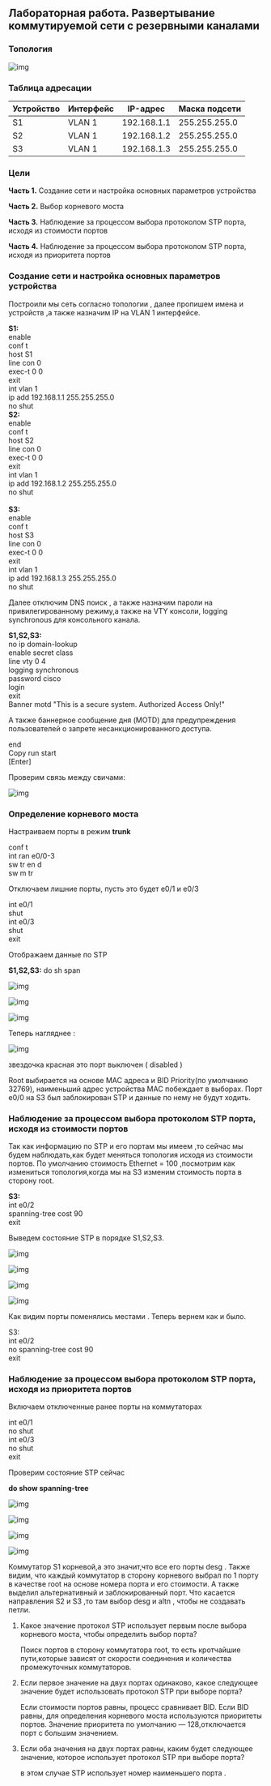 ## Лабораторная работа. Развертывание коммутируемой сети с резервными каналами

### Топология

![img](img/1.png)

### Таблица адресации

| Устройство | Интерфейс | IP-адрес    | Маска подсети |
| ---------- | --------- | ----------- | ------------- |
| S1         | VLAN 1    | 192.168.1.1 | 255.255.255.0 |
| S2         | VLAN 1    | 192.168.1.2 | 255.255.255.0 |
| S3         | VLAN 1    | 192.168.1.3 | 255.255.255.0 |

### Цели

**Часть 1.** Создание сети и настройка основных параметров устройства

**Часть 2.** Выбор корневого моста

**Часть 3.** Наблюдение за процессом выбора протоколом STP порта, исходя из стоимости портов

**Часть 4.** Наблюдение за процессом выбора протоколом STP порта, исходя из приоритета портов

### Создание сети и настройка основных параметров устройства

Построили мы сеть согласно топологии , далее пропишем имена и устройств ,а также назначим IP на VLAN 1 интерфейсе.

**S1:** <br/>
enable <br/>
conf t<br/>
host S1<br/>
line con 0<br/>
exec-t 0 0<br/>
exit<br/>
int vlan 1<br/>
ip add 192.168.1.1 255.255.255.0<br/>
no shut  <br/>
**S2:** <br/>
enable<br/>
conf t<br/>
host S2<br/>
line con 0<br/>
exec-t 0 0<br/>
exit<br/>
int vlan 1<br/>
ip add 192.168.1.2 255.255.255.0<br/>
no shut<br/>  
**S3:** <br/>
enable<br/>
conf t <br/>
host S3<br/>
line con 0<br/>
exec-t 0 0<br/>
exit<br/>
int vlan 1<br/>
ip add 192.168.1.3 255.255.255.0<br/>
no shut  <br/>

Далее отключим DNS поиск , а также назначим пароли на привилегированному режиму,а также на VTY консоли, logging synchronous для консольного канала.

**S1,S2,S3:** <br/>
no ip domain-lookup<br/>
enable secret class<br/>
line vty 0 4<br/>
logging synchronous <br/>
password cisco<br/>
login<br/>
exit<br/>
Banner motd "This is a secure system. Authorized Access Only!"<br/>

А также баннерное сообщение дня (MOTD) для предупреждения пользователей о запрете несанкционированного доступа.

end <br/>
Copy run start<br/>
[Enter]<br/>

Проверим связь между свичами:

![img](img/2.png)



### Определение корневого моста

Настраиваем порты в режим **trunk**

conf t<br/>
int ran e0/0-3<br/>
sw tr en d<br/>
sw m tr<br/>

Отключаем лишние порты, пусть это будет e0/1 и e0/3

int e0/1<br/>
shut<br/>
int e0/3<br/>
shut<br/>
exit<br/>

Отображаем данные по STP

**S1,S2,S3:** do sh span<br/>

![img](img/31.png)

![img](img/32.png)

![img](img/33.png)

Теперь нагляднее :

![img](img/stp_status.png)

звездочка красная это порт выключен ( disabled )

Root выбирается на основе MAC адреса и BID Priority(по умолчанию 32769), наименьший адрес устройства MAC побеждает в выборах.  Порт e0/0 на S3 был заблокирован STP и данные по нему не будут ходить.

###  Наблюдение за процессом выбора протоколом STP порта, исходя из стоимости портов

Так как информацию по STP и его портам мы имеем ,то сейчас мы будем наблюдать,как будет меняться топология исходя из стоимости портов. По умолчанию стоимость Ethernet = 100 ,посмотрим как измениться топология,когда мы на S3  изменим стоимость порта в сторону root.

**S3:**<br/>
int e0/2<br/>
spanning-tree cost 90<br/>
exit<br/>

Выведем состояние STP в порядке S1,S2,S3. 

![img](img/41.png)

![img](img/42.png)

![img](img/43.png)

![img](img/44res_cost.png)

Как видим порты поменялись местами . Теперь вернем как и было.

S3:<br/>
int e0/2<br/>
no spanning-tree cost 90<br/>
exit<br/>



###  Наблюдение за процессом выбора протоколом STP порта, исходя из приоритета портов



Включаем отключенные ранее порты на коммутаторах

int e0/1<br/>
no shut<br/>
int e0/3<br/>
no shut<br/>
exit<br/>

Проверим состояние STP сейчас 

**do  show spanning-tree**<br/>

![img](img/51.png)

![img](img/52.png)

![img](img/53.png)

![img](img/54.png)

Коммутатор S1 корневой,а это значит,что все его порты desg .
Также  видим, что каждый коммутатор в сторону корневого выбрал по 1 порту в качестве root на основе номера порта и его стоимости.  А также выделил альтернативный и заблокированный порт. 
Что касается направления S2 и S3 ,то там выбор desg и altn , чтобы не создавать петли.

1. Какое значение протокол STP использует первым после выбора корневого моста, чтобы определить выбор порта?

   Поиск портов в сторону коммутатора root, то есть кротчайшие пути,которые зависят от скорости соединения и количества промежуточных коммутаторов.

2. Если первое значение на двух портах одинаково, какое следующее значение будет использовать протокол STP при выборе порта?

   Если стоимости портов равны, процесс сравнивает BID. Если BID равны, для определения корневого моста используются приоритеты портов. Значение приоритета по умолчанию — 128,отключается порт с большим значением.

3. Если оба значения на двух портах равны, каким будет следующее значение, которое использует протокол STP при выборе порта?

    в этом случае STP использует номер наименьшего порта . 

